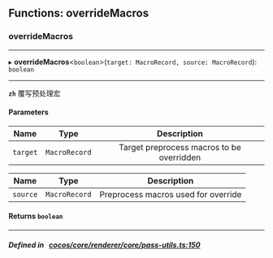 ## Functions: overrideMacros

### overrideMacros


___
▸ **overrideMacros**<`boolean`\>(`target: MacroRecord, source: MacroRecord`): `boolean`
___



**`zh`** 覆写预处理宏



#### Parameters

| Name | Type | Description |
| :------: | :------: | :------: |
| `target` | `MacroRecord` | Target preprocess macros to be overridden  |

| Name | Type | Description |
| :------: | :------: | :------: |
| `source` | `MacroRecord` | Preprocess macros used for override  |


#### Returns `boolean` 
___


##### Defined in &nbsp;   [cocos/core/renderer/core/pass-utils.ts:150](https://github.com/cocos-creator/engine/blob/c7bf6b8a9/cocos/core/renderer/core/pass-utils.ts#L150)&nbsp;
